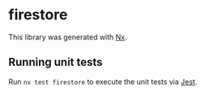 # firestore

This library was generated with [Nx](https://nx.dev).

## Running unit tests

Run `nx test firestore` to execute the unit tests via [Jest](https://jestjs.io).
